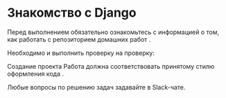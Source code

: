 # Знакомство с Django
Перед выполнением обязательно ознакомьтесь с информацией о том, как работать с репозиторием домашних работ .

Необходимо и выполнить проверку на проверку:

Создание проекта
Работа должна соответствовать принятому стилю оформления кода .

Любые вопросы по решению задач задавайте в Slack-чате.
